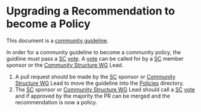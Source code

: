 # Upgrading a Recommendation to become a Policy

This document is a [community guideline].

In order for a community guideline to become a community policy, the guidline must pass a [SC] [vote]. A [vote] can be called for by a [SC] member sponsor or the [Community Structure WG] Lead.

1. A pull request should be made by the [SC] sponsor or [Community Structure WG] Lead to move the guideline into the [Policies] directory.
2. The [SC] sponsor or [Community Structure WG] Lead should call a [SC] [vote] and if approved by the majority the PR can be merged and the recommendation is now a policy.

[community guideline]: ./README.md
[Policies]: ../community-policies
[vote]: ../governance/steering/charter.md#voting
[SC]: ../governance/community-structure.md#steering-committee
[Community Structure WG]: ../governance/community-structure.md#working-groups
